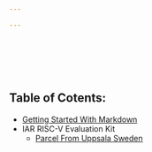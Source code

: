 ```yaml
---

---
```

<br/>
<br/>
<br/>
<br/>

## Table of Cotents:
- [Getting Started With Markdown](article/GettingStartWithMarkDown.md)
 - IAR RISC-V Evaluation Kit
    - [Parcel From Uppsala Sweden](article/01_ParcelFromUppsalaSweden/ParcelFromUppsalaSweden.md)
